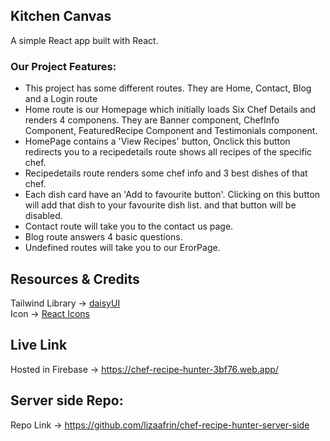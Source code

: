 ## Kitchen Canvas
A simple React app built with React.
<br/>

### **Our Project Features:**
* This project has some different routes. They are Home, Contact, Blog and a Login route
* Home route is our Homepage which initially loads Six Chef Details and renders 4 componens. They are Banner component, ChefInfo Component, FeaturedRecipe Component and Testimonials component.
* HomePage contains a 'View Recipes' button, Onclick this button redirects you to a recipedetails route shows all recipes of the specific chef.
* Recipedetails route renders some chef info and 3 best dishes of that chef.
*  Each dish card have an 'Add to favourite button'. Clicking on this button will add that dish to your favourite dish list. and that button will be disabled.
* Contact route will take you to the contact us page.
* Blog route answers 4 basic questions.
* Undefined routes will take you to our ErorPage.

## Resources & Credits

Tailwind Library -> [daisyUI](https://daisyui.com/)
<br/>
Icon -> [React Icons](https://react-icons.github.io/react-icons)


## Live Link
Hosted in Firebase -> https://chef-recipe-hunter-3bf76.web.app/

## Server side Repo:
Repo Link -> https://github.com/lizaafrin/chef-recipe-hunter-server-side

